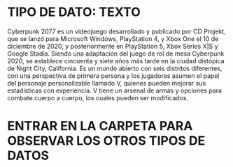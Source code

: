 # TIPO DE DATO: TEXTO

Cyberpunk 2077 es un videojuego desarrollado y publicado por CD Projekt, que se lanzó para Microsoft Windows, PlayStation 4, y Xbox One el 10 de diciembre de 2020, y posteriormente en PlayStation 5, Xbox Series X|S y Google Stadia. Siendo una adaptación del juego de rol de mesa Cyberpunk 2020, se establece cincuenta y siete años más tarde en la ciudad distópica de Night City, California. Es un mundo abierto con seis distritos diferentes, con una perspectiva de primera persona y los jugadores asumen el papel del personaje personalizable llamado V, quienes pueden mejorar sus estadísticas con experiencia. V tiene un arsenal de armas y opciones para combate cuerpo a cuerpo, los cuales pueden ser modificados.



# ENTRAR EN LA CARPETA PARA OBSERVAR LOS OTROS TIPOS DE DATOS

